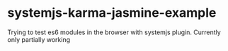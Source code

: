 # systemjs-karma-jasmine-example
Trying to test es6 modules in the browser with systemjs plugin. Currently only partially working
